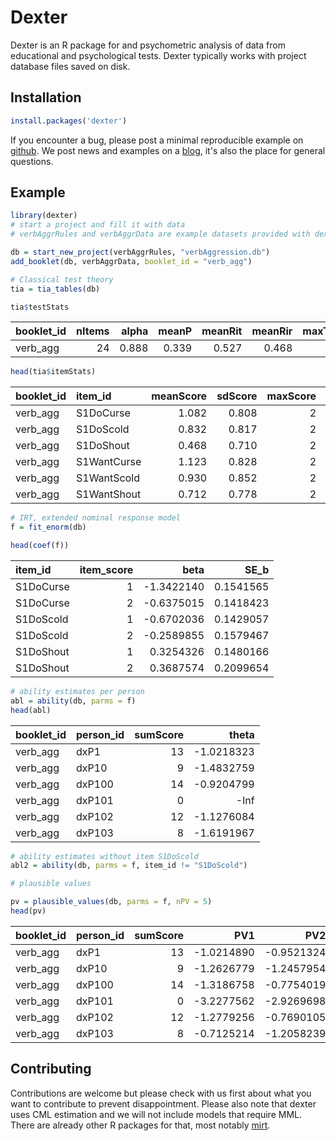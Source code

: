 <!-- README.md is generated from README.Rmd. Please edit that file -->
Dexter
======

Dexter is an R package for and psychometric analysis of data from educational and psychological tests. Dexter typically works with project database files saved on disk.

Installation
------------

``` r
install.packages('dexter')
```

If you encounter a bug, please post a minimal reproducible example on [github](https://github.com/jessekps/dexter/issues). We post news and examples on a [blog](dexterities.netlify.com), it's also the place for general questions.

Example
-------

``` r
library(dexter)
# start a project and fill it with data
# verbAggrRules and verbAggrData are example datasets provided with dexter

db = start_new_project(verbAggrRules, "verbAggression.db")
add_booklet(db, verbAggrData, booklet_id = "verb_agg")

# Classical test theory
tia = tia_tables(db)

tia$testStats
```

| booklet\_id |  nItems|  alpha|  meanP|  meanRit|  meanRir|  maxTestScore|    N|
|:------------|-------:|------:|------:|--------:|--------:|-------------:|----:|
| verb\_agg   |      24|  0.888|  0.339|    0.527|    0.468|            48|  316|

``` r
head(tia$itemStats)
```

| booklet\_id | item\_id    |  meanScore|  sdScore|  maxScore|  pvalue|    rit|    rir|    n|
|:------------|:------------|----------:|--------:|---------:|-------:|------:|------:|----:|
| verb\_agg   | S1DoCurse   |      1.082|    0.808|         2|   0.541|  0.582|  0.519|  316|
| verb\_agg   | S1DoScold   |      0.832|    0.817|         2|   0.416|  0.651|  0.596|  316|
| verb\_agg   | S1DoShout   |      0.468|    0.710|         2|   0.234|  0.520|  0.460|  316|
| verb\_agg   | S1WantCurse |      1.123|    0.828|         2|   0.562|  0.537|  0.468|  316|
| verb\_agg   | S1WantScold |      0.930|    0.852|         2|   0.465|  0.593|  0.528|  316|
| verb\_agg   | S1WantShout |      0.712|    0.778|         2|   0.356|  0.529|  0.464|  316|

``` r
# IRT, extended nominal response model
f = fit_enorm(db)

head(coef(f))
```

| item\_id  |  item\_score|        beta|      SE\_b|
|:----------|------------:|-----------:|----------:|
| S1DoCurse |            1|  -1.3422140|  0.1541565|
| S1DoCurse |            2|  -0.6375015|  0.1418423|
| S1DoScold |            1|  -0.6702036|  0.1429057|
| S1DoScold |            2|  -0.2589855|  0.1579467|
| S1DoShout |            1|   0.3254326|  0.1480166|
| S1DoShout |            2|   0.3687574|  0.2099654|

``` r
# ability estimates per person
abl = ability(db, parms = f)
head(abl)
```

| booklet\_id | person\_id |  sumScore|       theta|
|:------------|:-----------|---------:|-----------:|
| verb\_agg   | dxP1       |        13|  -1.0218323|
| verb\_agg   | dxP10      |         9|  -1.4832759|
| verb\_agg   | dxP100     |        14|  -0.9204799|
| verb\_agg   | dxP101     |         0|        -Inf|
| verb\_agg   | dxP102     |        12|  -1.1276084|
| verb\_agg   | dxP103     |         8|  -1.6191967|

``` r
# ability estimates without item S1DoScold
abl2 = ability(db, parms = f, item_id != "S1DoScold")

# plausible values

pv = plausible_values(db, parms = f, nPV = 5)
head(pv)
```

| booklet\_id | person\_id |  sumScore|         PV1|         PV2|        PV3|        PV4|         PV5|
|:------------|:-----------|---------:|-----------:|-----------:|----------:|----------:|-----------:|
| verb\_agg   | dxP1       |        13|  -1.0214890|  -0.9521324|  -1.252551|  -1.669846|  -0.9245417|
| verb\_agg   | dxP10      |         9|  -1.2626779|  -1.2457954|  -1.398498|  -1.378339|  -1.5915501|
| verb\_agg   | dxP100     |        14|  -1.3186758|  -0.7754019|  -1.266446|  -1.222720|  -0.6871353|
| verb\_agg   | dxP101     |         0|  -3.2277562|  -2.9269698|  -3.819951|  -3.402195|  -3.4895825|
| verb\_agg   | dxP102     |        12|  -1.2779256|  -0.7690105|  -1.132858|  -1.274146|  -0.7648520|
| verb\_agg   | dxP103     |         8|  -0.7125214|  -1.2058239|  -1.366199|  -1.396237|  -1.2682042|

Contributing
------------

Contributions are welcome but please check with us first about what you want to contribute to prevent disappointment. Please also note that dexter uses CML estimation and we will not include models that require MML. There are already other R packages for that, most notably [mirt](https://cran.r-project.org/package=mirt).
